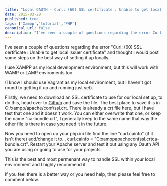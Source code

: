 ```yaml
---
title: "Local OAUTH - Curl: (60) SSL certificate : Unable to get local issuer certificate"
date: 2015-03-28
published: true
tags: ['Xampp','tutorial','PHP']
canonical_url: false
description: "I've seen a couple of questions regarding the error Curl: (60) SSL certificate : Unable to get local issuer certificate and thought I would post some steps on the best way of setting it up locally."
---
```


I've seen a couple of questions regarding the error "Curl: (60) SSL certificate : Unable to get local issuer certificate" and thought I would post some steps on the best way of setting it up locally.

I use XAMPP as my local development environment, but this will work with WAMP or LAMP enviroments too.

(I know I should use Vagrant as my local environment, but I haven't got round to getting it up and running just yet).

Firstly, we need to download an SSL certificate to use for our local set up, to do this, head over to [Github](https://raw.githubusercontent.com/bagder/ca-bundle/master/ca-bundle.crt) and save the file. The best place to save it is in C:/xampp/apache/conf/ssl.crt. There is already a crt file here, but I have test that one and it doesn't work. You can either overwrite that one, or keep the name "ca-bundle.crt", I generally keep to the same name that way the other file is there in case you need it in the future.

Now you need to open up your php.ini file find the line "curl.cainfo" (if it isn't there) add/change it to... curl.cainfo = "C:xamppapacheconfssl.crtca-bundle.crt". Restart your Apache server and test it out using any Oauth API you are using or going to use for your projects.

This is the best and most permenant way to handle SSL within your local environment and I highly recommend it.

If you feel there is a better way or you need help, then please feel free to comment below.
